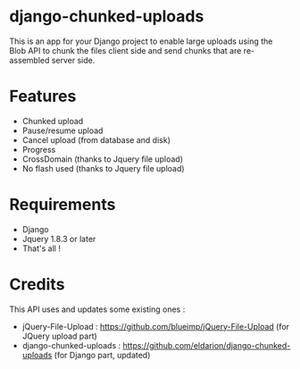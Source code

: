 # django-chunked-uploads

This is an app for your Django project to enable large uploads using the Blob API to chunk the files client side and send chunks that are re-assembled server side.

Features
========

* Chunked upload
* Pause/resume upload
* Cancel upload (from database and disk)
* Progress
* CrossDomain (thanks to Jquery file upload)
* No flash used (thanks to Jquery file upload)

Requirements
============

* Django
* Jquery 1.8.3 or later
* That's all ! 

Credits
========

This API uses and updates some existing ones :
* jQuery-File-Upload : https://github.com/blueimp/jQuery-File-Upload (for JQuery upload part)
* django-chunked-uploads : https://github.com/eldarion/django-chunked-uploads (for Django part, updated)
